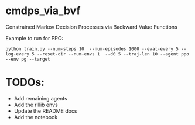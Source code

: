 # cmdps_via_bvf
Constrained Markov Decision Processes via Backward Value Functions


Example to run for PPO:

`
python train.py --num-steps 10  --num-episodes 1000 --eval-every 5 --log-every 5 --reset-dir --num-envs 1  --d0 5 --traj-len 10 --agent ppo --env pg --target
`



# TODOs:

- Add remaining agents
- Add the rlllib envs
- Update the README docs
- Add the notebook

